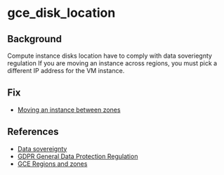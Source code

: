 # gce_disk_location

## Background

Compute instance disks location have to comply with data soveriegnty regulation
If you are moving an instance across regions, you must pick a different IP address for the VM instance.

## Fix

- [Moving an instance between zones](https://cloud.google.com/compute/docs/instances/moving-instance-across-zones)

## References

- [Data sovereignty](https://en.wikipedia.org/wiki/Data_sovereignty)
- [GDPR General Data Protection Regulation](https://eur-lex.europa.eu/legal-content/EN/TXT/?uri=CELEX%3A32016R0679)
- [GCE Regions and zones](https://cloud.google.com/compute/docs/regions-zones)
